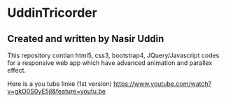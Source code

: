 # UddinTricorder
## Created and written by Nasir Uddin

This repository contian html5, css3, bootstrap4, JQuery/Javascript codes for a responsive web app which have advanced animation and parallex effect.

Here is a you tube linke (1st version)
https://www.youtube.com/watch?v=gkO0S0yE5jI&feature=youtu.be 
